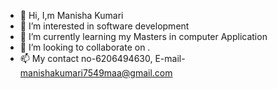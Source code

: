 - 👋 Hi, I,m Manisha Kumari 
- 👀 I’m interested in software development
- 🌱 I’m currently learning my Masters in computer Application
- 💞️ I’m looking to collaborate on .
- 📫 My contact no-6206494630, E-mail- manishakumari7549maa@gmail.com
